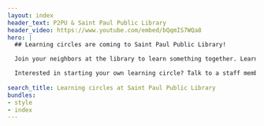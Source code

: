 ```yaml
---
layout: index
header_text: P2PU & Saint Paul Public Library
header_video: https://www.youtube.com/embed/bQqmIS7WQa8
hero: |
  ## Learning circles are coming to Saint Paul Public Library!

  Join your neighbors at the library to learn something together. Learning circles meet weekly for 4-8 weeks and are free to join.

  Interested in starting your own learning circle? Talk to a staff member and check out our facilitation resources.
  
search_title: Learning circles at Saint Paul Public Library
bundles:
- style
- index
---
```

